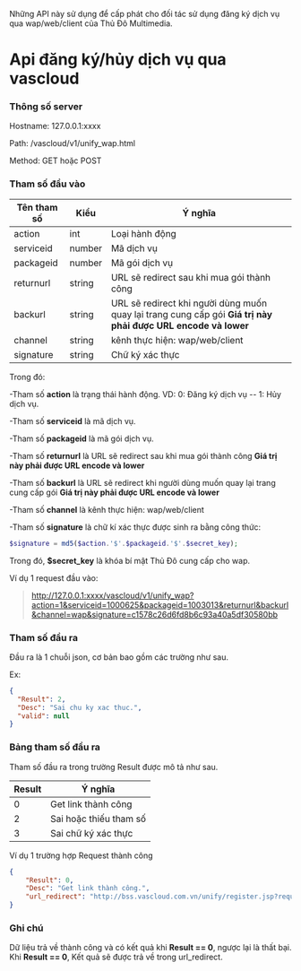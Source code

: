 Những API này sử dụng để cấp phát cho đối tác sử dụng đăng ký dịch vụ qua wap/web/client của Thủ Đô Multimedia.

# Api đăng ký/hủy dịch vụ qua vascloud

### Thông số server

Hostname: 127.0.0.1:xxxx

Path: /vascloud/v1/unify_wap.html

Method: GET hoặc POST

### Tham số đầu vào

| Tên tham số | Kiểu   | Ý nghĩa                                  |
| ----------- | ------ | ---------------------------------------- |
| action      | int    | Loại hành động                           |
| serviceid   | number | Mã dịch vụ                               |
| packageid   | number | Mã gói dịch vụ                           |
| returnurl   | string | URL sẽ redirect sau khi mua gói thành công |
| backurl     | string | URL sẽ redirect khi người dùng muốn quay lại trang cung cấp gói **Giá trị này phải được URL encode và lower** |
| channel     | string | kênh thực hiện: wap/web/client           |
| signature   | string | Chữ ký xác thực                          |

Trong đó: 

-Tham số **action** là trạng thái hành động. VD: 0: Đăng ký dịch vụ -- 1: Hủy dịch vụ.

-Tham số **serviceid** là mã dịch vụ.

-Tham số **packageid** là mã gói dịch vụ.

-Tham số **returnurl** là URL sẽ redirect sau khi mua gói thành công **Giá trị này phải được URL encode và lower**

-Tham số **backurl** là URL sẽ redirect khi người dùng muốn quay lại trang cung cấp gói **Giá trị này phải được URL encode và lower**

-Tham số **channel** là kênh thực hiện: wap/web/client

-Tham số **signature** là chữ kí xác thực được sinh ra bằng công thức: 

```php
$signature = md5($action.'$'.$packageid.'$'.$secret_key);
```

Trong đó, **$secret_key** là khóa bí mật Thủ Đô cung cấp cho wap.



Ví dụ 1 request đầu vào:

> http://127.0.0.1:xxxx/vascloud/v1/unify_wap?action=1&serviceid=1000625&packageid=1003013&returnurl&backurl&channel=wap&signature=c1578c26d6fd8b6c93a40a5df30580bb



### Tham số đầu ra

Đầu ra là 1 chuỗi json, cơ bản bao gồm các trường như sau.

Ex:

```json
{
  "Result": 2,
  "Desc": "Sai chu ky xac thuc.",
  "valid": null
}
```

### Bảng tham số đầu ra

Tham số đầu ra trong trường Result được mô tả như sau.

| Result | Ý nghĩa                |
| ------ | ---------------------- |
| 0      | Get link thành công    |
| 2      | Sai hoặc thiếu tham số |
| 3      | Sai chữ ký xác thực    |

Ví dụ 1 trường hợp Request thành công

```json
{
    "Result": 0,
    "Desc": "Get link thành công.",
    "url_redirect": "http://bss.vascloud.com.vn/unify/register.jsp?requestid=1516351751549&returnurl=&backurl=&cp=1000499&service=1000625&package=1003013&requestdatetime=180119094911&channel=wap&securecode=4f0701c986ff1590015a4ddcc6f82053&h_sc=22fdd05601d2cc506f753a3a4188b82a"
}
```

### Ghi chú

Dữ liệu trả về thành công và có kết quả khi **Result == 0**, ngược lại là thất bại. Khi **Result == 0**, Kết quả sẽ được trả về trong url_redirect.